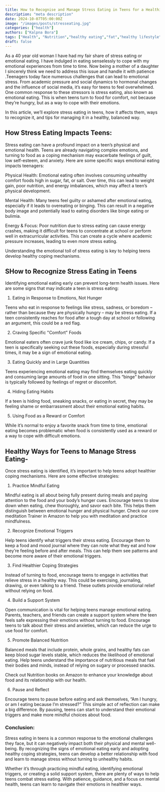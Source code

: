 ```yaml
---
title: How to Recognise and Manage Stress Eating in Teens for a Healthier Mindset.
description: "meta description"
date: 2024-10-07T05:00:00Z
image: "/images/posts/stresseating.jpg"
categories: ["health"]
authors: ["Kalpna Bora"]
tags: ["Health", "Nutrition","healthy eating","fat","healthy lifestyle","healthy sleep","stress eating","Child Nutrition","child health","mindfulness","holistic life","socialmedia stress","digital detox"]
draft: false
---
```


As a 40 year old woman I have had my fair share of stress eating or emotional eating. I have indulged in 
eating senselessly to cope with my emotional experiences from time to time. Now being a mother of a daughter 
I sincerely think we need to address this issue and handle it with patience .Teenagers today face numerous challenges 
that can lead to emotional stress. From academic pressure and social dynamics to hormonal changes and the influence of social media, 
it’s easy for teens to feel overwhelmed. One common response to these stressors is stress eating, also known as emotional eating. 
This is when teens turn to food for comfort, not because they’re hungry, but as a way to cope with their emotions.

In this article, we’ll explore stress eating in teens, how it affects them, ways to recognize it, and tips for
managing it in a healthy, balanced way.

## How Stress Eating Impacts Teens:

Stress eating can have a profound impact on a teen’s physical and emotional health. Teens are already navigating complex emotions, 
and turning to food as a coping mechanism may exacerbate feelings of guilt, low self-esteem, and anxiety. Here are some specific ways emotional eating impacts teenagers:

Physical Health: Emotional eating often involves consuming unhealthy comfort foods high in sugar, fat, or salt. Over time,
this can lead to weight gain, poor nutrition, and energy imbalances, which may affect a teen’s physical development.

Mental Health: Many teens feel guilty or ashamed after emotional eating, especially if it leads to overeating or binging. 
This can result in a negative body image and potentially lead to eating disorders like binge eating or bulimia.

Energy & Focus: Poor nutrition due to stress eating can cause energy crashes, making it difficult for teens to concentrate 
at school or perform well in extracurricular activities. This can create a cycle where academic pressure increases,
leading to even more stress eating.

Understanding the emotional toll of stress eating is key to helping teens develop healthy coping mechanisms.

## SHow to Recognize Stress Eating in Teens

Identifying emotional eating early can prevent long-term health issues. 
Here are some signs that may indicate a teen is stress eating:

1. Eating in Response to Emotions, Not Hunger

Teens who eat in response to feelings like stress, sadness, or boredom – rather than because 
they are physically hungry – may be stress eating. If a teen consistently reaches for food after a tough day 
at school or following an argument, this could be a red flag.

2. Craving Specific "Comfort" Foods

Emotional eaters often crave junk food like ice cream, chips, or candy. If a teen is specifically seeking out these foods, 
especially during stressful times, it may be a sign of emotional eating.

3. Eating Quickly and in Large Quantities

Teens experiencing emotional eating may find themselves eating quickly and consuming large amounts of food in one sitting. 
This “binge” behavior is typically followed by feelings of regret or discomfort.

4. Hiding Eating Habits

If a teen is hiding food, sneaking snacks, or eating in secret, they may be feeling shame or embarrassment
about their emotional eating habits.

5. Using Food as a Reward or Comfort

While it’s normal to enjoy a favorite snack from time to time, emotional eating becomes problematic when food is 
consistently used as a reward or a way to cope with difficult emotions.

## Healthy Ways for Teens to Manage Stress Eating-

Once stress eating is identified, it’s important to help teens adopt healthier coping mechanisms.
Here are some effective strategies:

1. Practice Mindful Eating

Mindful eating is all about being fully present during meals and paying attention to the food and your body’s hunger cues. 
Encourage teens to slow down when eating, chew thoroughly, and savor each bite. This helps them distinguish between emotional hunger 
and physical hunger.
Check our core meditation Trainer in Amazon to help you with meditation and practice mindfulness.

2. Recognize Emotional Triggers

Help teens identify what triggers their stress eating. Encourage them to keep a food and mood journal where 
they can note what they eat and how they’re feeling before and after meals. This can help them see patterns and 
become more aware of their emotional triggers.

3. Find Healthier Coping Strategies

Instead of turning to food, encourage teens to engage in activities that relieve stress in a healthy way. 
This could be exercising, journaling, drawing, or even talking to a friend. These outlets provide emotional relief without 
relying on food.

4. Build a Support System

Open communication is vital for helping teens manage emotional eating. Parents, teachers, and friends can create a 
support system where the teen feels safe expressing their emotions without turning to food. Encourage teens to talk about 
their stress and anxieties, which can reduce the urge to use food for comfort.

5. Promote Balanced Nutrition

Balanced meals that include protein, whole grains, and healthy fats can keep blood sugar levels stable, 
which reduces the likelihood of emotional eating. Help teens understand the importance of nutritious meals
that fuel their bodies and minds, instead of relying on sugary or processed snacks.

Check out Nutrition books on Amazon to enhance your knowledge about food and its relationship with our health.

6. Pause and Reflect

Encourage teens to pause before eating and ask themselves, “Am I hungry, or am I eating because I’m stressed?” 
This simple act of reflection can make a big difference. By pausing, teens can start to understand their emotional 
triggers and make more mindful choices about food.

### Conclusion:

Stress eating in teens is a common response to the emotional challenges they face, but it can negatively impact both their 
physical and mental well-being. By recognizing the signs of emotional eating early and adopting healthy coping strategies,
teens can develop a better relationship with food and learn to manage stress without turning to unhealthy habits.

Whether it’s through practicing mindful eating, identifying emotional triggers, or creating a solid support system, 
there are plenty of ways to help teens combat stress eating. With patience, guidance, and a focus on mental health, 
teens can learn to navigate their emotions in healthier ways.


